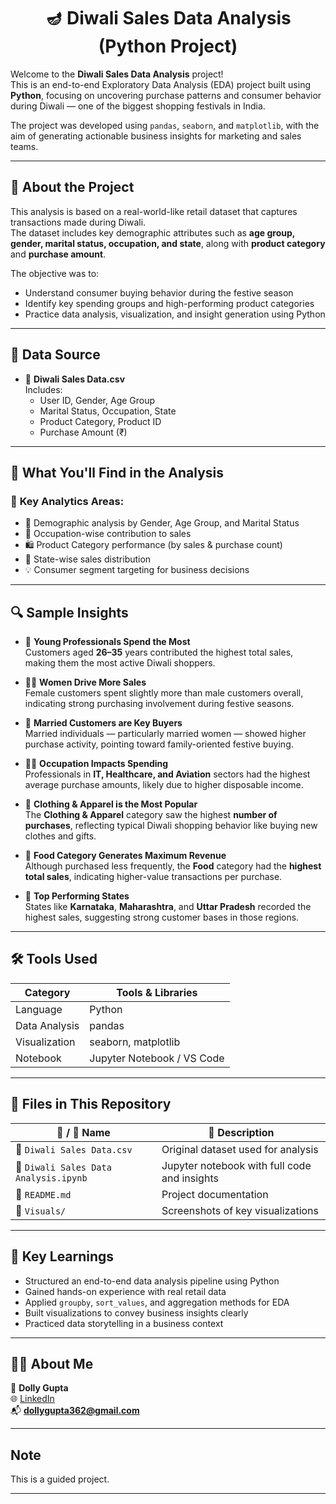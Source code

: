 <h1 align="center">🪔 Diwali Sales Data Analysis (Python Project)</h1>

Welcome to the **Diwali Sales Data Analysis** project!  
This is an end-to-end Exploratory Data Analysis (EDA) project built using **Python**, focusing on uncovering purchase patterns and consumer behavior during Diwali — one of the biggest shopping festivals in India.

The project was developed using `pandas`, `seaborn`, and `matplotlib`, with the aim of generating actionable business insights for marketing and sales teams.

---

## 📘 About the Project

This analysis is based on a real-world-like retail dataset that captures transactions made during Diwali.  
The dataset includes key demographic attributes such as **age group, gender, marital status, occupation, and state**, along with **product category** and **purchase amount**.

The objective was to:
- Understand consumer buying behavior during the festive season
- Identify key spending groups and high-performing product categories
- Practice data analysis, visualization, and insight generation using Python

---

## 📂 Data Source

- 📄 **Diwali Sales Data.csv**  
  Includes:
  - User ID, Gender, Age Group
  - Marital Status, Occupation, State
  - Product Category, Product ID
  - Purchase Amount (₹)

---

## 📌 What You'll Find in the Analysis

### 🎯 **Key Analytics Areas:**
- 👥 Demographic analysis by Gender, Age Group, and Marital Status
- 👔 Occupation-wise contribution to sales
- 🛍️ Product Category performance (by sales & purchase count)
- 📍 State-wise sales distribution
- 💡 Consumer segment targeting for business decisions

---

## 🔍 Sample Insights

- 🎯 **Young Professionals Spend the Most**  
  Customers aged **26–35** years contributed the highest total sales, making them the most active Diwali shoppers.

- 👩‍🦰 **Women Drive More Sales**  
  Female customers spent slightly more than male customers overall, indicating strong purchasing involvement during festive seasons.

- 💍 **Married Customers are Key Buyers**  
  Married individuals — particularly married women — showed higher purchase activity, pointing toward family-oriented festive buying.

- 👨‍💻 **Occupation Impacts Spending**  
  Professionals in **IT, Healthcare, and Aviation** sectors had the highest average purchase amounts, likely due to higher disposable income.

- 👗 **Clothing & Apparel is the Most Popular**  
  The **Clothing & Apparel** category saw the highest **number of purchases**, reflecting typical Diwali shopping behavior like buying new clothes and gifts.

- 🍲 **Food Category Generates Maximum Revenue**  
  Although purchased less frequently, the **Food** category had the **highest total sales**, indicating higher-value transactions per purchase.

- 📍 **Top Performing States**  
  States like **Karnataka**, **Maharashtra**, and **Uttar Pradesh** recorded the highest sales, suggesting strong customer bases in those regions.

---

## 🛠 Tools Used

| Category         | Tools & Libraries           |
|------------------|-----------------------------|
| Language         | Python                      |
| Data Analysis    | pandas                      |
| Visualization    | seaborn, matplotlib         |
| Notebook         | Jupyter Notebook / VS Code  |

---

## 🧰 Files in This Repository

| 📁 / 📄 Name                            | 📌 Description                              |
|----------------------------------------|---------------------------------------------|
| 📄 `Diwali Sales Data.csv`             | Original dataset used for analysis          |
| 📄 `Diwali Sales Data Analysis.ipynb`  | Jupyter notebook with full code and insights|
| 📄 `README.md`                         | Project documentation                       |
| 📁 `Visuals/`                          | Screenshots of key visualizations           |


---

## 🧠 Key Learnings

- Structured an end-to-end data analysis pipeline using Python
- Gained hands-on experience with real retail data
- Applied `groupby`, `sort_values`, and aggregation methods for EDA
- Built visualizations to convey business insights clearly
- Practiced data storytelling in a business context

---

## 🙋‍♂️ About Me

👤 **Dolly Gupta**  
🌐 [LinkedIn](https://www.linkedin.com/in/dolly-gupta-3b54b8229)  
📬 **dollygupta362@gmail.com**

---

## Note
This is a guided project.

---
